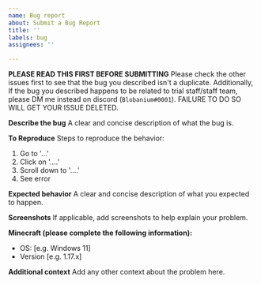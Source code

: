 ```yaml
---
name: Bug report
about: Submit a Bug Report
title: ''
labels: bug
assignees: ''

---
```


**PLEASE READ THIS FIRST BEFORE SUBMITTING**
Please check the other issues first to see that the bug you described isn't a duplicate. Additionally, If the bug you described happens to be related to trial staff/staff team, please DM me instead on discord (`Blobanium#0001`). FAILURE TO DO SO WILL GET YOUR ISSUE DELETED.

**Describe the bug**
A clear and concise description of what the bug is.

**To Reproduce**
Steps to reproduce the behavior:
1. Go to '...'
2. Click on '....'
3. Scroll down to '....'
4. See error

**Expected behavior**
A clear and concise description of what you expected to happen.

**Screenshots**
If applicable, add screenshots to help explain your problem.

**Minecraft (please complete the following information):**
 - OS: [e.g. Windows 11]
 - Version [e.g. 1.17.x]


**Additional context**
Add any other context about the problem here.
